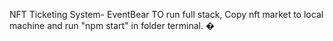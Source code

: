 NFT Ticketing System- EventBear
TO run full stack,
Copy nft market to local machine and run "npm start" in folder terminal.
�
